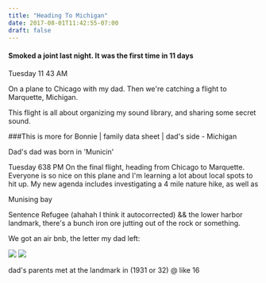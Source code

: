 ```yaml
---
title: "Heading To Michigan"
date: 2017-08-01T11:42:55-07:00
draft: false
---
```


#### Smoked a joint last night. It was the first time in 11 days

Tuesday 11 43 AM

On a plane to Chicago with my dad. Then we're catching a flight to Marquette, Michigan.

This flight is all about organizing my sound library, and sharing some secret sound.



###This is more for Bonnie | family data sheet | dad's side - Michigan


Dad's dad was born in 'Municin'

Tuesday 638 PM
On the final flight, heading from Chicago to Marquette. Everyone is so nice on this plane and I'm learning a lot about local spots to hit up. My new agenda includes investigating a 4 mile nature hike, as well as

Munising bay

Sentence Refugee (ahahah I think it autocorrected)
&& the lower harbor landmark, there's a bunch iron ore jutting out of the rock or something.

We got an air bnb, the letter my dad left:

<img src="/images/letter1.jpg"/>
<img src="/images/letter2.jpg"/>


dad's parents met at the landmark in (1931 or 32)
@ like 16
